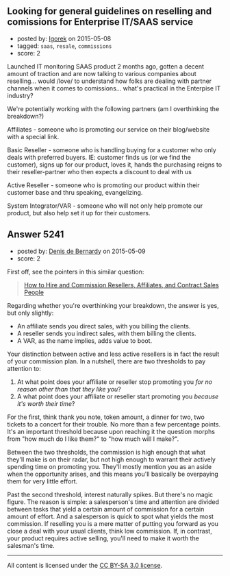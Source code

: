 ## Looking for general guidelines on reselling and comissions for Enterprise IT/SAAS service

- posted by: [Igorek](https://stackexchange.com/users/215022/igorek) on 2015-05-08
- tagged: `saas`, `resale`, `commissions`
- score: 2

<p>Launched IT monitoring SAAS product 2 months ago, gotten a decent amount of traction and are now talking to various companies about reselling... would /love/ to understand how folks are dealing with partner channels when it comes to comissions... what's practical in the Enterpise IT industry?</p>

<p>We're potentially working with the following partners (am I overthinking the breakdown?)</p>

<p>Affiliates - someone who is promoting our service on their blog/website with a special link.</p>

<p>Basic Reseller - someone who is handling buying for a customer who only deals with preferred buyers.  IE: customer finds us (or we find the customer), signs up for our product, loves it, hands the purchasing reigns to their reseller-partner who then expects a discount to deal with us</p>

<p>Active Reseller - someone who is promoting our product within their customer base and thru speaking, evangelizing.</p>

<p>System Integrator/VAR - someone who will not only help promote our product, but also help set it up for their customers.</p>



## Answer 5241

- posted by: [Denis de Bernardy](https://stackexchange.com/users/182468/denis-de-bernardy) on 2015-05-09
- score: 2

<p>First off, see the pointers in this similar question:</p>

<blockquote>
  <p><a href="https://startups.stackexchange.com/questions/4038/how-to-hire-and-commission-resellers-affiliates-and-contract-sales-people">How to Hire and Commission Resellers, Affiliates, and Contract Sales People</a></p>
</blockquote>

<p>Regarding whether you're overthinking your breakdown, the answer is yes, but only slightly:</p>

<ul>
<li>An affiliate sends you direct sales, with you billing the clients.</li>
<li>A reseller sends you indirect sales, with them billing the clients.</li>
<li>A VAR, as the name implies, adds value to boot.</li>
</ul>

<p>Your distinction between active and less active resellers is in fact the result of your commission plan. In a nutshell, there are two thresholds to pay attention to:</p>

<ol>
<li>At what point does your affiliate or reseller stop promoting you <em>for no reason other than that they like you</em>?</li>
<li>A what point does your affiliate or reseller start promoting you <em>because it's worth their time</em>?</li>
</ol>

<p>For the first, think thank you note, token amount, a dinner for two, two tickets to a concert for their trouble. No more than a few percentage points. It's an important threshold because upon reaching it the question morphs from "how much do I like them?" to "how much will I make?".</p>

<p>Between the two thresholds, the commission is high enough that what they'll make is on their radar, but not high enough to warrant their actively spending time on promoting you. They'll mostly mention you as an aside when the opportunity arises, and this means you'll basically be overpaying them for very little effort.</p>

<p>Past the second threshold, interest naturally spikes. But there's no magic figure. The reason is simple: a salesperson's time and attention are divided between tasks that yield a certain amount of commission for a certain amount of effort. And a salesperson is quick to spot what yields the most commission. If reselling you is a mere matter of putting you forward as you close a deal with your usual clients, think low commission. If, in contrast, your product requires active selling, you'll need to make it worth the salesman's time.</p>




---

All content is licensed under the [CC BY-SA 3.0 license](https://creativecommons.org/licenses/by-sa/3.0/).
